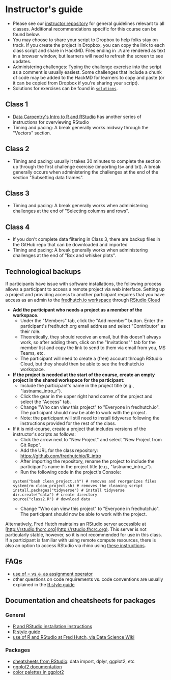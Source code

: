 # Instructor's guide

- Please see our [instructor repository](https://github.com/fredhutchio/instructors) for general guidelines relevant to all classes. Additional recommendations specific for this course can be found below.
- You may choose to share your script to Dropbox to help folks stay on track. If you create the project in Dropbox, you can copy the link to each class script and share in HackMD. Files ending in `.R` are rendered as text in a browser window, but learners will need to refresh the screen to see updates.
- Administering challenges: Typing the challenge exercise into the script as a comment is usually easiest. Some challenges that include a chunk of code may be added to the HackMD for learners to copy and paste (or it can be copied from Dropbox if you're sharing your script). 
- Solutions for exercises can be found in [`solutions`](solutions/).

## Class 1

- [Data Carpentry's Intro to R and RStudio](https://datacarpentry.org/R-ecology-lesson/00-before-we-start.html) has another series of instructions for overviewing RStudio
- Timing and pacing: A break generally works midway through the "Vectors" section.

## Class 2

- Timing and pacing: usually it takes 30 minutes to complete the section up through the first challenge exercise (importing tsv and txt). A break generally occurs when administering the challenges at the end of the section "Subsetting data frames".

## Class 3

- Timing and pacing: A break generally works when administering challenges at the end of "Selecting columns and rows".

## Class 4

- If you don't complete data filtering in Class 3, there are backup files in the GitHub repo that can be downloaded and imported
- Timing and pacing: A break generally works when administering challenges at the end of "Box and whisker plots".

## Technological backups

If participants have issue with software installations, 
the following process allows a participant to access a remote project via web interface. 
Setting up a project and providing access to another participant requires that you have access as an admin to the 
[fredhutch.io workspace](https://rstudio.cloud/spaces/61922/projects) 
through [RStudio Cloud](https://rstudio.cloud/)

- **Add the participant who needs a project as a member of the workspace.** 
  - Under the "Members" tab,
  click the "Add member" button.
  Enter the participant's fredhutch.org email address and select "Contributor" as their role.
  - Theoretically, they should receive an email,
  but this doesn't always work,
  so after adding them,
  click on the "Invitations"" tab for the member list and copy the link to send to them via email from you, MS Teams, etc.
  - The participant will need to create a (free) account through RStudio Cloud,
  but they should then be able to see the fredhutch.io workspace.
- **If the project is needed at the start of the course, 
create an empty project in the shared workspace for the participant:**
  - Include the participant's name in the project title 
  (e.g., "lastname_intro_r").
  - Click the gear in the upper right hand corner of the project and select the "Access" tab. 
  - Change "Who can view this project" to "Everyone in fredhutch.io". 
  The participant should now be able to work with the project.
  - Note: the participant will still need to install tidyverse following the instructions provided for the rest of the class.
- If it is mid-course, 
create a project that includes versions of the instructor's scripts as follows:
  - Click the arrow next to "New Project" and select "New Project from Git Repo".
  - Add the URL for the class repository: https://github.com/fredhutchio/R_intro
  - After importing the repository, 
  rename the project to include the participant's name in the project title 
  (e.g., "lastname_intro_r").
  - Run the following code in the project's Console:
  ```
  system("bash clean_project.sh") # removes and reorganizes files
  system(rm clean_project.sh) # removes the cleaning script
  install.packages("tidyverse") # install tidyverse
  dir.create("data") # create directory
  source("class2.R") # download data
  ```
  - Change "Who can view this project" to "Everyone in fredhutch.io".
  The participant should now be able to work with the project.

Alternatively, Fred Hutch maintains an RStudio server accessible at [http://rstudio.fhcrc.org](http://rstudio.fhcrc.org). 
This server is not particularly stable, however,
so it is not recommended for use in this class. 
If a participant is familiar with using remote compute resources,
there is also an option to access RStudio via rhino using 
[these instructions](https://sciwiki.fredhutch.org/scicomputing/software_R/#run-rstudio-server-on-an-hpc-machine).

## FAQs

- [use of = vs <- as assignment operator](https://stackoverflow.com/questions/1741820/what-are-the-differences-between-and-in-r)
- other questions on code requirements vs. code conventions are usually explained in the [R style guide](http://adv-r.had.co.nz/Style.html)

## Documentation and cheatsheets for packages

### General
- [R and RStudio installation instructions](http://www.fredhutch.io/software/)
- [R style guide](http://adv-r.had.co.nz/Style.html)
- [use of R and RStudio at Fred Hutch, via Data Science Wiki](https://sciwiki.fredhutch.org/scicomputing/software_R/)

### Packages
- [cheatsheets from RStudio](https://www.rstudio.com/resources/cheatsheets/): data import, dplyr, ggplot2, etc
- [ggplot2 documentation](https://ggplot2.tidyverse.org)
- [color palettes in ggplot2](http://www.cookbook-r.com/Graphs/Colors_(ggplot2)/)
